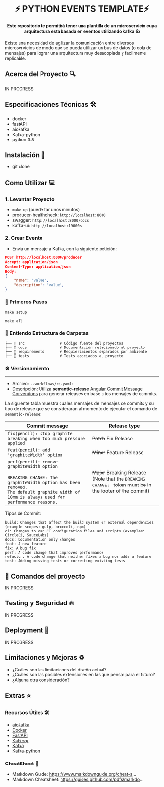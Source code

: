 <div align="center">
  <h1 align="center">
    ⚡️ PYTHON EVENTS TEMPLATE⚡️
  </h1>

  <strong>Este repositorio te permitirá tener una plantilla de un microservicio cuya arquitectura esta basada en eventos utilizando kafka 👍</strong>
</div>


Existe una necesidad de agilizar la comunicación entre diversos microservicios de modo que se pueda utilizar un bus de datos (o cola de mensajes) para lograr una arquitectura muy desacoplada y facilmente replicable.


## Acerca del Proyecto 🔍
IN PROGRESS
## Especificaciones Técnicas 🛠️
- docker
- fastAPI
- aiokafka
- Kafka-python
- python 3.8
## Instalación 🚀
- git clone 
## Como Utilizar 💻
### 1. Levantar Proyecto
- `make up` (puede tar unos minutos)
- producer-healthcheck: `http://localhost:8000`
- swagger: `http://localhost:8000/docs`
- kafka-ui: `http://localhost:19000s`

### 2. Crear Evento 
- Envia un mensaje a Kafka, con la siguiente petición:
```json
POST http://localhost:8000/producer
Accept: application/json
Content-Type: application/json
Body:
{
    "name": "value",
    "description": "value",
}
```
### 🚶 Primeros Pasos
`make setup`

`make all`

### 📂 Entiendo Estructura de Carpetas
```
├── 📁 src                # Código fuente del proyectos
├── 📁 docs               # Documentación relacionado al proyecto
├── 📁 requirements       # Requierimientos separados por ambiente
├── 📁 tests              # Tests asociados al proyecto
```
### ⚙️ Versionamiento
---
- Archivo: `..workflows/ci.yaml`: 
- Descripción: Utiliza **semantic-release** [Angular Commit Message Conventions](https://github.com/angular/angular/blob/master/CONTRIBUTING.md#-commit-message-format) para generar releases en base a los mensajes de commits.


La siguiente tabla muestra cuales mensajes de mensajes de commits y su tipo de release que se consideraran al momento de ejecutar el comando de `semantic-release`:

| Commit message                                                                                                                                                                                   | Release type                                                                                                    |
| ------------------------------------------------------------------------------------------------------------------------------------------------------------------------------------------------ | --------------------------------------------------------------------------------------------------------------- |
| `fix(pencil): stop graphite breaking when too much pressure applied`                                                                                                                             | ~~Patch~~ Fix Release                                                                                           |
| `feat(pencil): add 'graphiteWidth' option`                                                                                                                                                       | ~~Minor~~ Feature Release                                                                                       |
| `perf(pencil): remove graphiteWidth option`<br><br>`BREAKING CHANGE: The graphiteWidth option has been removed.`<br>`The default graphite width of 10mm is always used for performance reasons.` | ~~Major~~ Breaking Release <br /> (Note that the `BREAKING CHANGE: ` token must be in the footer of the commit) |


Tipos de Commit:
```
build: Changes that affect the build system or external dependencies (example scopes: gulp, broccoli, npm)
ci: Changes to our CI configuration files and scripts (examples: CircleCi, SauceLabs)
docs: Documentation only changes
feat: A new feature
fix: A bug fix
perf: A code change that improves performance
refactor: A code change that neither fixes a bug nor adds a feature
test: Adding missing tests or correcting existing tests
```

## 🌚 Comandos del proyecto

IN PROGRESS
## Testing y Seguridad 🔥

IN PROGRESS
## Deployment 🐳

IN PROGRESS
## Limitaciones y Mejoras ♻️

- ¿Cuáles son las limitaciones del diseño actual?
- ¿Cuáles son las posibles extensiones en las que pensar para el futuro?
- ¿Alguna otra consideración?

## Extras ⭐️
### Recursos Útiles 🛠
- [aiokafka](https://aiokafka.readthedocs.io/en/stable/ka)
- [Docker](https://docs.docker.com/get-started/overview/)
- [FastAPI](https://fastapi.tiangolo.com)
- [Kafdrop](https://github.com/obsidiandynamics/kafdrop)
- [Kafka](https://kafka.apache.org)
- [Kafka-python](https://kafka-python.readthedocs.io/en/master/)
### CheatSheet 🤯
- Markdown Guide: https://www.markdownguide.org/cheat-s...
- Markdown Cheatsheet: https://guides.github.com/pdfs/markdo...
